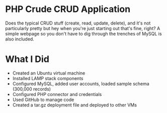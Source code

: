 # PHP Crude CRUD Application
Does the typical CRUD stuff (create, read, update, delete), and it's not particularly pretty but hey when you're just starting out that's fine, right? A simple webpage so you don't have to dig through the trenches of MySQL is also included.

# What I Did
* Created an Ubuntu virtual machine
* Installed LAMP stack components
* Configured MySQL, added user accounts, loaded sample schema (300,000 records)
* Configured PHP connector and credentials
* Used GitHub to manage code
* Created a tar.gz deployment file and deployed to other VMs
